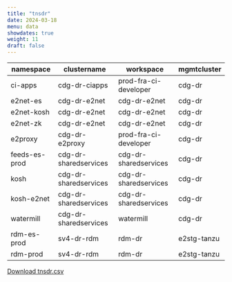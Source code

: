 ```yaml
---
title: "tnsdr"
date: 2024-03-18
menu: data
showdates: true
weight: 11
draft: false
---
```

<!--more-->
| namespace     | clustername           | workspace             | mgmtcluster |
| ------------- | --------------------- | --------------------- | ----------- |
| ci-apps       | cdg-dr-ciapps         | prod-fra-ci-developer | cdg-dr      |
| e2net-es      | cdg-dr-e2net          | cdg-dr-e2net          | cdg-dr      |
| e2net-kosh    | cdg-dr-e2net          | cdg-dr-e2net          | cdg-dr      |
| e2net-zk      | cdg-dr-e2net          | cdg-dr-e2net          | cdg-dr      |
| e2proxy       | cdg-dr-e2proxy        | prod-fra-ci-developer | cdg-dr      |
| feeds-es-prod | cdg-dr-sharedservices | cdg-dr-sharedservices | cdg-dr      |
| kosh          | cdg-dr-sharedservices | cdg-dr-sharedservices | cdg-dr      |
| kosh-e2net    | cdg-dr-sharedservices | cdg-dr-sharedservices | cdg-dr      |
| watermill     | cdg-dr-sharedservices | watermill             | cdg-dr      |
| rdm-es-prod   | sv4-dr-rdm            | rdm-dr                | e2stg-tanzu |
| rdm-prod      | sv4-dr-rdm            | rdm-dr                | e2stg-tanzu |
[Download tnsdr.csv](/csv/tnsdr.csv)
